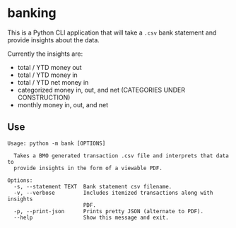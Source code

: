 # banking

This is a Python CLI application that will take a `.csv` bank statement and provide insights about the data.

Currently the insights are:
  * total / YTD money out
  * total / YTD money in
  * total / YTD net money in
  * categorized money in, out, and net (CATEGORIES UNDER CONSTRUCTION)
  * monthly money in, out, and net

## Use

```
Usage: python -m bank [OPTIONS]

  Takes a BMO generated transaction .csv file and interprets that data to
  provide insights in the form of a viewable PDF.

Options:
  -s, --statement TEXT  Bank statement csv filename.
  -v, --verbose         Includes itemized transactions along with insights
                        PDF.
  -p, --print-json      Prints pretty JSON (alternate to PDF).
  --help                Show this message and exit.
```